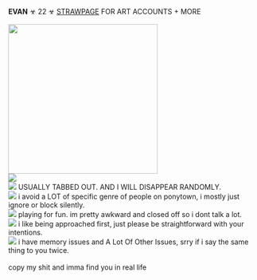 **EVAN** ☣ 22 ☣ 
[STRAWPAGE](https://w0lf.straw.page) FOR ART ACCOUNTS + MORE  <br/>
<br/> <a href="https://artfight.net/attack/12233612.umm-what-the-heck"> 
<img src="https://i.imgur.com/XqTVRr0.png" height=300> <br/>
<img src="https://gifcity.carrd.co/assets/images/gallery39/59e6c9a7.gif?v=47652796">
</a>
<br/>
<img src="https://i.imgur.com/ovaff5r.gif"> USUALLY TABBED OUT. AND I WILL DISAPPEAR RANDOMLY. 
<br/>
<img src="https://gifcity.carrd.co/assets/images/gallery01/541621c7.gif?v=e3c0bc0f"> i avoid a LOT of specific genre of people on ponytown, i mostly just ignore or block silently.
<br/> 
<img src="https://gifcity.carrd.co/assets/images/gallery311/4262d959.gif?v=e3c0bc0f"> playing for fun. im pretty awkward and closed off so i dont talk a lot.
<br/>
<img src="https://gifcity.carrd.co/assets/images/gallery311/3797eab7.gif?v=e3c0bc0f"> i like being approached first, just please be straightforward with your intentions.
<br/>
<img src="https://gifcity.carrd.co/assets/images/gallery01/9e656c08.gif?v=e3c0bc0f"> i have memory issues and A Lot Of Other Issues, srry if i say the same thing to you twice.
<br/>
<br/>
copy my shit and imma find you in real life

